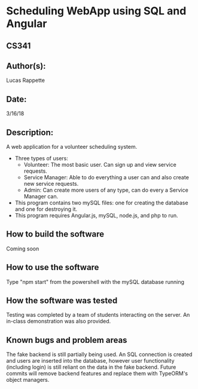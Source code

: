 #  Scheduling WebApp using SQL and Angular
## CS341

## Author(s):

Lucas Rappette

## Date:

3/16/18


## Description:

A web application for a volunteer scheduling system.
- Three types of users:
	- Volunteer: The most basic user. Can sign up and view service requests.
	- Service Manager: Able to do everything a user can and also create new service requests.
	- Admin: Can create more users of any type, can do every a Service Manager can.
- This program contains two mySQL files: one for creating the database and one for destroying it.
- This program requires Angular.js, mySQL, node.js, and php to run.

## How to build the software

Coming soon

## How to use the software

Type "npm start" from the powershell with the mySQL database running

## How the software was tested

Testing was completed by a team of students interacting on the server.
An in-class demonstration was also provided.

## Known bugs and problem areas

The fake backend is still partially being used. An SQL connection is created and users are inserted into the database, however user functionality (including login) is still reliant on the data in the fake backend. Future commits will remove backend features and replace them with TypeORM's object managers.